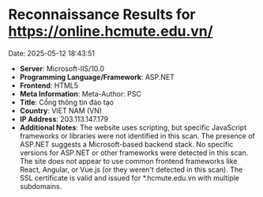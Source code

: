 # Reconnaissance Results for https://online.hcmute.edu.vn/

Date: 2025-05-12 18:43:51

- **Server**: Microsoft-IIS/10.0
- **Programming Language/Framework**: ASP.NET
- **Frontend**: HTML5
- **Meta Information**: Meta-Author: PSC
- **Title**: Cổng thông tin đào tạo
- **Country**: VIET NAM (VN)
- **IP Address**: 203.113.147.179
- **Additional Notes**: The website uses scripting, but specific JavaScript frameworks or libraries were not identified in this scan. The presence of ASP.NET suggests a Microsoft-based backend stack. No specific versions for ASP.NET or other frameworks were detected in this scan. The site does not appear to use common frontend frameworks like React, Angular, or Vue.js (or they weren't detected in this scan). The SSL certificate is valid and issued for *.hcmute.edu.vn with multiple subdomains.